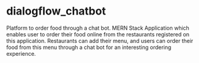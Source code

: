 # dialogflow_chatbot
Platform to order food through a chat bot.
MERN Stack Application which enables user to order their food online from the restaurants registered on this application.
Restaurants can add their menu, and users can order their food from this menu through a chat bot for an interesting ordering experience.
